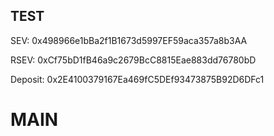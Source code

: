 ## TEST

SEV: 0x498966e1bBa2f1B1673d5997EF59aca357a8b3AA

RSEV: 0xCf75bD1fB46a9c2679BcC8815Eae883dd76780bD

Deposit: 0x2E4100379167Ea469fC5DEf93473875B92D6DFc1

# MAIN
